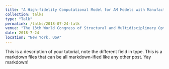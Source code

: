```yaml
---
title: "A High-fidelity Computational Model for AM Models with Manufacturing Errors"
collection: talks
type: "Talk"
permalink: /talks/2018-07-24-talk
venue: "The 13th World Congress of Structural and Multidisciplinary Optimization"
date: 2018-7-24
location: "New York, USA"
---
```


This is a description of your tutorial, note the different field in type. This is a markdown files that can be all markdown-ified like any other post. Yay markdown!
